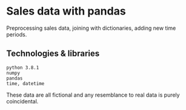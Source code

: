 # Sales data with pandas
Preprocessing sales data, joining with dictionaries, adding new time periods.

## Technologies & libraries

    python 3.8.1
    numpy
    pandas
    time, datetime
    
    
 These data are all fictional and any resemblance to real data is purely coincidental. 
